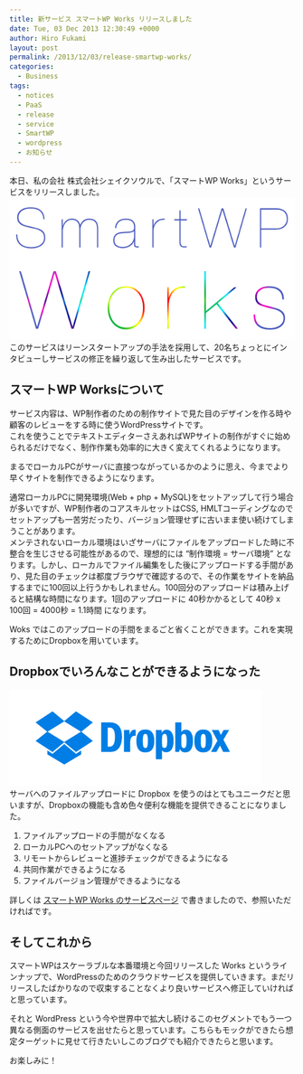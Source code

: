 ```yaml
---
title: 新サービス スマートWP Works リリースしました
date: Tue, 03 Dec 2013 12:30:49 +0000
author: Hiro Fukami
layout: post
permalink: /2013/12/03/release-smartwp-works/
categories:
  - Business
tags:
  - notices
  - PaaS
  - release
  - service
  - SmartWP
  - wordpress
  - お知らせ
---
```

本日、私の会社 株式会社シェイクソウルで、「スマートWP Works」というサービスをリリースしました。  
[<img class="alignnone size-full wp-image-1417" alt="SmartWP-Works_slim" src="/images/2013/12/SmartWP-Works_slim.png?resize=600%2C300" data-recalc-dims="1" />][1]  
このサービスはリーンスタートアップの手法を採用して、20名ちょっとにインタビューしサービスの修正を繰り返して生み出したサービスです。

## スマートWP Worksについて

サービス内容は、WP制作者のための制作サイトで見た目のデザインを作る時や顧客のレビューをする時に使うWordPressサイトです。  
これを使うことでテキストエディターさえあればWPサイトの制作がすぐに始められるだけでなく、制作作業も効率的に大きく変えてくれるようになります。

まるでローカルPCがサーバに直接つながっているかのように思え、今までより早くサイトを制作できるようになります。

通常ローカルPCに開発環境(Web + php + MySQL)をセットアップして行う場合が多いですが、WP制作者のコアスキルセットはCSS, HMLTコーディングなのでセットアップも一苦労だったり、バージョン管理せずに古いまま使い続けてしまうことがあります。  
メンテされないローカル環境はいざサーバにファイルをアップロードした時に不整合を生じさせる可能性があるので、理想的には &#8220;制作環境 = サーバ環境&#8221; となります。しかし、ローカルでファイル編集をした後にアップロードする手間があり、見た目のチェックは都度ブラウザで確認するので、その作業をサイトを納品するまでに100回以上行うかもしれません。100回分のアップロードは積み上げると結構な時間になります。1回のアップロードに 40秒かかるとして 40秒 x 100回 = 4000秒 = 1.1時間 になります。

Woks ではこのアップロードの手間をまるごと省くことができます。これを実現するためにDropboxを用いています。

## Dropboxでいろんなことができるようになった

[<img class="alignnone size-full wp-image-1322" alt="dropbox-logos_dropbox-logotype-blue" src="/images/2013/10/dropbox-logos_dropbox-logotype-blue.png?resize=446%2C171" data-recalc-dims="1" />][2]  
サーバへのファイルアップロードに Dropbox を使うのはとてもユニークだと思いますが、Dropboxの機能も含め色々便利な機能を提供できることになりました。

1.  ファイルアップロードの手間がなくなる
2.  ローカルPCへのセットアップがなくなる
3.  リモートからレビューと進捗チェックができるようになる
4.  共同作業ができるようになる
5.  ファイルバージョン管理ができるようになる

詳しくは <a href="http://www.shakesoul.net/smartwp-works" target="_blank">スマートWP Works のサービスページ</a> で書きましたので、参照いただければです。

## そしてこれから

スマートWPはスケーラブルな本番環境と今回リリースした Works というラインナップで、WordPressのためのクラウドサービスを提供していきます。まだリリースしたばかりなので収束することなくより良いサービスへ修正していければと思っています。

それと WordPress という今や世界中で拡大し続けるこのセグメントでもう一つ異なる側面のサービスを出せたらと思っています。こちらもモックができたら想定ターゲットに見せて行きたいしこのブログでも紹介できたらと思います。

お楽しみに！

 [1]: http://www.shakesoul.net/smartwp-works
 [2]: http://www.shakesoul.net/smartwp/dropbox-upload